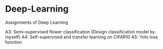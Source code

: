 # Deep-Learning
Assignments of Deep Learning

A3: Semi-supervised flower classification (Design classification model by myself)
A4: Self-supervised and transfer learning on CIFAR10
A5: Yolo loss function 
